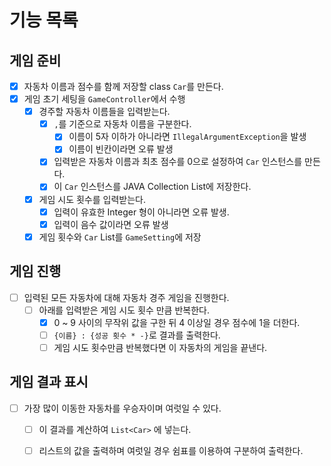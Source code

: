 # 기능 목록

## 게임 준비

- [x] 자동차 이름과 점수를 함께 저장할 class `Car`를 만든다.
- [x] 게임 초기 세팅을 `GameController`에서 수행
    - [x] 경주할 자동차 이름들을 입력받는다.
        - [x] `,`를 기준으로 자동차 이름을 구분한다.
            - [x] 이름이 5자 이하가 아니라면 `IllegalArgumentException`을 발생
            - [x] 이름이 빈칸이라면 오류 발생
        - [x] 입력받은 자동차 이름과 최초 점수를 0으로 설정하여 `Car` 인스턴스를 만든다.
        - [x] 이 `Car` 인스턴스를 JAVA Collection List에 저장한다.
    - [x] 게임 시도 횟수를 입력받는다.
        - [x] 입력이 유효한 Integer 형이 아니라면 오류 발생.
        - [x] 입력이 음수 값이라면 오류 발생
    - [x] 게임 횟수와 `Car` List를 `GameSetting`에 저장

## 게임 진행

- [ ] 입력된 모든 자동차에 대해 자동차 경주 게임을 진행한다.
    - [ ] 아래를 입력받은 게임 시도 횟수 만큼 반복한다.
        - [x] 0 ~ 9 사이의 무작위 값을 구한 뒤 4 이상일 경우 점수에 1을 더한다.
        - [ ] `{이름} : {성공 횟수 * -}`로 결과를 출력한다.
        - [ ] 게임 시도 횟수만큼 반복했다면 이 자동차의 게임을 끝낸다.

## 게임 결과 표시

- [ ] 가장 많이 이동한 자동차를 우승자이며 여럿일 수 있다.
    - [ ] 이 결과를 계산하여 `List<Car>` 에 넣는다.
    - [ ] 리스트의 값을 출력하며 여럿일 경우 쉼표를 이용하여 구분하여 출력한다. 
     